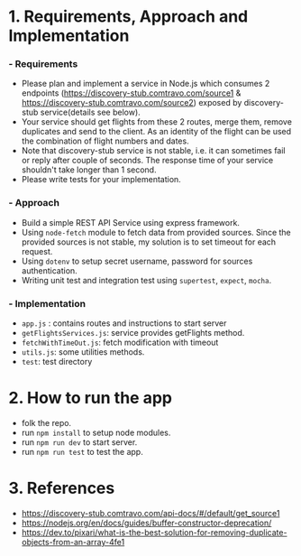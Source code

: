 # 1. Requirements, Approach and Implementation
### - Requirements
* Please plan and implement a service in Node.js which consumes 2 endpoints
(https://discovery-stub.comtravo.com/source1 & https://discovery-stub.comtravo.com/source2)
exposed by discovery-stub service(details see below).
* Your service should get flights from these 2 routes, merge them, remove duplicates and send to the client. As an identity of the flight can be used the combination of flight numbers and dates.
* Note that discovery-stub service is not stable, i.e. it can sometimes fail or reply after couple of seconds. The response time of your service shouldn't take longer than 1 second.
* Please write tests for your implementation.


### - Approach
* Build a simple REST API Service using express framework.
* Using `node-fetch` module to fetch data from provided sources. Since the provided sources is not stable, my solution is to set timeout for each request.
* Using `dotenv` to setup secret username, password for sources authentication.
* Writing unit test and integration test using `supertest`, `expect`, `mocha`.


### - Implementation
* `app.js` : contains routes and instructions to start server
* `getFlightsServices.js`: service provides getFlights method. 
* `fetchWithTimeOut.js`: fetch modification with timeout
* `utils.js`: some utilities methods.
* `test`: test directory

# 2. How to run the app
* folk the repo.
* run `npm install` to setup node modules.
* run `npm run dev` to start server.
* run `npm run test` to test the app.

# 3. References
- https://discovery-stub.comtravo.com/api-docs/#/default/get_source1
- https://nodejs.org/en/docs/guides/buffer-constructor-deprecation/
- https://dev.to/pixari/what-is-the-best-solution-for-removing-duplicate-objects-from-an-array-4fe1

